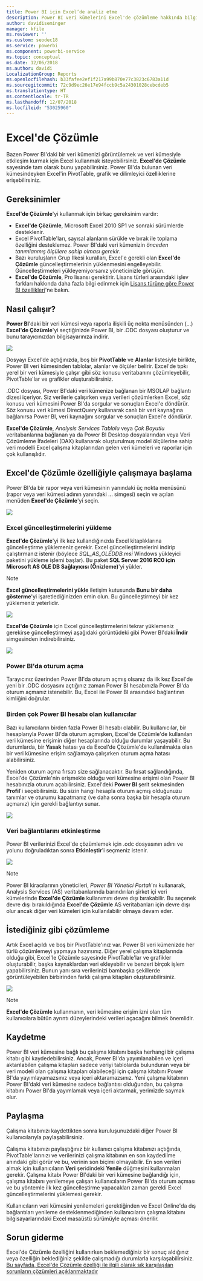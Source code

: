```yaml
---
title: Power BI için Excel’de analiz etme
description: Power BI veri kümelerini Excel'de çözümleme hakkında bilgi edinin
author: davidiseminger
manager: kfile
ms.reviewer: ''
ms.custom: seodec18
ms.service: powerbi
ms.component: powerbi-service
ms.topic: conceptual
ms.date: 12/06/2018
ms.author: davidi
LocalizationGroup: Reports
ms.openlocfilehash: b33fafee2ef1f217a99b870e77c3823c6783a11d
ms.sourcegitcommit: 72c9d9ec26e17e94fccb9c5a24301028cebcdeb5
ms.translationtype: HT
ms.contentlocale: tr-TR
ms.lasthandoff: 12/07/2018
ms.locfileid: "53025960"
---
```

# <a name="analyze-in-excel"></a>Excel'de Çözümle
Bazen Power BI'daki bir veri kümenizi görüntülemek ve veri kümesiyle etkileşim kurmak için Excel kullanmak isteyebilirsiniz. **Excel'de Çözümle** sayesinde tam olarak bunu yapabilirsiniz. Power BI'da bulunan veri kümesindeyken Excel'in PivotTable, grafik ve dilimleyici özelliklerine erişebilirsiniz.

## <a name="requirements"></a>Gereksinimler
**Excel'de Çözümle**'yi kullanmak için birkaç gereksinim vardır:

* **Excel'de Çözümle**, Microsoft Excel 2010 SP1 ve sonraki sürümlerde desteklenir.
* Excel PivotTable'ları, sayısal alanların sürükle ve bırak ile toplama özelliğini desteklemez. Power BI'daki veri kümenizin *önceden tanımlanmış ölçülere sahip olması gerekir*.
* Bazı kuruluşların Grup İlkesi kuralları, Excel'e gerekli olan **Excel'de Çözümle** güncelleştirmelerinin yüklenmesini engelleyebilir. Güncelleştirmeleri yükleyemiyorsanız yöneticinizle görüşün.
* **Excel'de Çözümle**, Pro lisansı gerektirir. Lisans türleri arasındaki işlev farkları hakkında daha fazla bilgi edinmek için [Lisans türüne göre Power BI özellikleri](service-features-license-type.md)'ne bakın. 

## <a name="how-does-it-work"></a>Nasıl çalışır?
**Power BI**'daki bir veri kümesi veya raporla ilişkili üç nokta menüsünden (...) **Excel'de Çözümle**'yi seçtiğinizde Power BI, bir .ODC dosyası oluşturur ve bunu tarayıcınızdan bilgisayarınıza indirir.

![](media/service-analyze-in-excel/power-bi-analyze-in-excel.png)

Dosyayı Excel'de açtığınızda, boş bir **PivotTable** ve **Alanlar** listesiyle birlikte, Power BI veri kümesinden tablolar, alanlar ve ölçüler belirir. Excel'de tıpkı yerel bir veri kümesiyle çalışır gibi söz konusu veritabanını çözümleyebilir, PivotTable'lar ve grafikler oluşturabilirsiniz.

.ODC dosyası, Power BI'daki veri kümenize bağlanan bir MSOLAP bağlantı dizesi içeriyor. Siz verilerle çalışırken veya verileri çözümlerken Excel, söz konusu veri kümesini Power BI'da sorgular ve sonuçları Excel'e döndürür. Söz konusu veri kümesi DirectQuery kullanarak canlı bir veri kaynağına bağlanırsa Power BI, veri kaynağını sorgular ve sonuçları Excel'e döndürür.

**Excel'de Çözümle**, *Analysis Services Tablolu* veya *Çok Boyutlu* veritabanlarına bağlanan ya da Power BI Desktop dosyalarından veya Veri Çözümleme İfadeleri (DAX) kullanarak oluşturulmuş model ölçülerine sahip veri modelli Excel çalışma kitaplarından gelen veri kümeleri ve raporlar için çok kullanışlıdır.

## <a name="get-started-with-analyze-in-excel"></a>Excel'de Çözümle özelliğiyle çalışmaya başlama
Power BI'da bir rapor veya veri kümesinin yanındaki üç nokta menüsünü (rapor veya veri kümesi adının yanındaki ... simgesi) seçin ve açılan menüden **Excel'de Çözümle**'yi seçin.

![](media/service-analyze-in-excel/power-bi-analyze-menu.png)

### <a name="install-excel-updates"></a>Excel güncelleştirmelerini yükleme
**Excel'de Çözümle**'yi ilk kez kullandığınızda Excel kitaplıklarına güncelleştirme yüklemeniz gerekir. Excel güncelleştirmelerini indirip çalıştırmanız istenir (böylece *SQL_AS_OLEDDB.msi* Windows yükleyici paketini yükleme işlemi başlar). Bu paket **SQL Server 2016 RC0 için Microsoft AS OLE DB Sağlayıcısı (Önizleme)**'yi yükler.

> [!NOTE]
> **Excel güncelleştirmelerini yükle** iletişim kutusunda **Bunu bir daha gösterme**'yi işaretlediğinizden emin olun. Bu güncelleştirmeyi bir kez yüklemeniz yeterlidir.
> 
> 

![](media/service-analyze-in-excel/pbi_anlz_excel_dontshow.png)

**Excel'de Çözümle** için Excel güncelleştirmelerini tekrar yüklemeniz gerekirse güncelleştirmeyi aşağıdaki görüntüdeki gibi Power BI'daki **İndir** simgesinden indirebilirsiniz.

![](media/service-analyze-in-excel/pbi_anlz_excel_download_again.png)

### <a name="sign-in-to-power-bi"></a>Power BI'da oturum açma
Tarayıcınız üzerinden Power BI'da oturum açmış olsanız da ilk kez Excel'de yeni bir .ODC dosyasını açtığınız zaman Power BI hesabınızla Power BI'da oturum açmanız istenebilir. Bu, Excel ile Power BI arasındaki bağlantının kimliğini doğrular.

### <a name="users-with-multiple-power-bi-accounts"></a>Birden çok Power BI hesabı olan kullanıcılar
Bazı kullanıcıların birden fazla Power BI hesabı olabilir. Bu kullanıcılar, bir hesaplarıyla Power BI'da oturum açmışken, Excel'de Çözümle'de kullanılan veri kümesine erişimin diğer hesaplarında olduğu durumlar yaşayabilir. Bu durumlarda, bir **Yasak** hatası ya da Excel'de Çözümle'de kullanılmakta olan bir veri kümesine erişim sağlamaya çalışırken oturum açma hatası alabilirsiniz.

Yeniden oturum açma fırsatı size sağlanacaktır. Bu fırsat sağlandığında, Excel'de Çözümle'nin erişmekte olduğu veri kümesine erişimi olan Power BI hesabınızla oturum açabilirsiniz. Excel'deki **Power BI** şerit sekmesinden **Profil**'i seçebilirsiniz. Bu sizin hangi hesapla oturum açmış olduğunuzu tanımlar ve oturumu kapatmanız (ve daha sonra başka bir hesapla oturum açmanız) için gerekli bağlantıyı sunar.

![](media/service-analyze-in-excel/pbi_anlz_excel_profile.png)

### <a name="enable-data-connections"></a>Veri bağlantılarını etkinleştirme
Power BI verilerinizi Excel'de çözümlemek için .odc dosyasının adını ve yolunu doğruladıktan sonra **Etkinleştir**'i seçmeniz istenir.

![](media/service-analyze-in-excel/pbi_anlz_excel_enable.png)

> [!NOTE]
> Power BI kiracılarının yöneticileri, *Power BI Yönetici Portalı*'nı kullanarak, Analysis Services (AS) veritabanlarında barındırılan şirket içi veri kümelerinde **Excel'de Çözümle** kullanımını devre dışı bırakabilir. Bu seçenek devre dışı bırakıldığında **Excel'de Çözümle** AS veritabanları için devre dışı olur ancak diğer veri kümeleri için kullanılabilir olmaya devam eder.
> 
> 

## <a name="analyze-away"></a>İstediğiniz gibi çözümleme
Artık Excel açıldı ve boş bir PivotTable'ınız var. Power BI veri kümenizde her türlü çözümlemeyi yapmaya hazırsınız. Diğer yerel çalışma kitaplarında olduğu gibi, Excel'le Çözümle sayesinde PivotTable'lar ve grafikler oluşturabilir, başka kaynaklardan veri ekleyebilir ve benzeri birçok işlem yapabilirsiniz. Bunun yanı sıra verilerinizi bambaşka şekillerde görüntüleyebilen birbirinden farklı çalışma kitapları oluşturabilirsiniz.

![](media/service-analyze-in-excel/pbi_anlz_excel_chart.png)

> [!NOTE]
> **Excel'de Çözümle** kullanmanın, veri kümesine erişim izni olan tüm kullanıcılara bütün ayrıntı düzeylerindeki verileri açacağını bilmek önemlidir.
> 
> 

## <a name="save"></a>Kaydetme
Power BI veri kümesine bağlı bu çalışma kitabını başka herhangi bir çalışma kitabı gibi kaydedebilirsiniz. Ancak, Power BI'da yayımlanabilen ve içeri aktarılabilen çalışma kitapları sadece veriyi tablolarda bulunduran veya bir veri modeli olan çalışma kitapları olabileceği için çalışma kitabını Power BI'da yayımlayamazsınız veya içeri aktaramazsınız. Yeni çalışma kitabının Power BI'daki veri kümesine sadece bağlantısı olduğundan, bu çalışma kitabını Power BI'da yayımlamak veya içeri aktarmak, yerimizde saymak olur.

## <a name="share"></a>Paylaşma
Çalışma kitabınızı kaydettikten sonra kuruluşunuzdaki diğer Power BI kullanıcılarıyla paylaşabilirsiniz.

Çalışma kitabınızı paylaştığınız bir kullanıcı çalışma kitabınızı açtığında, PivotTable'larınızı ve verilerinizi çalışma kitabının en son kaydedilme anındaki gibi görür ve bu, verinin son biçimi olmayabilir. En son verileri almak için kullanıcıların **Veri** şeridindeki **Yenile** düğmesini kullanmaları gerekir. Çalışma kitabı Power BI'daki bir veri kümesine bağlandığı için, çalışma kitabını yenilemeye çalışan kullanıcıların Power BI'da oturum açması ve bu yöntemle ilk kez güncelleştirme yapacakları zaman gerekli Excel güncelleştirmelerini yüklemesi gerekir.

Kullanıcıların veri kümesini yenilemeleri gerektiğinden ve Excel Online'da dış bağlantıları yenileme desteklenmediğinden kullanıcıların çalışma kitabını bilgisayarlarındaki Excel masaüstü sürümüyle açması önerilir.

## <a name="troubleshooting"></a>Sorun giderme
Excel'de Çözümle özelliğini kullanırken beklemediğiniz bir sonuç aldığınız veya özelliğin beklediğiniz şekilde çalışmadığı durumlarla karşılaşabilirsiniz. [Bu sayfada, Excel'de Çözümle özelliği ile ilgili olarak sık karşılaşılan sorunların çözümleri açıklanmaktadır](desktop-troubleshooting-analyze-in-excel.md)